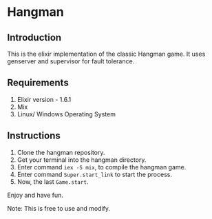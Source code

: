 # Hangman

## Introduction
This is the elixir implementation of the classic Hangman game. It uses genserver and supervisor for fault tolerance.
## Requirements
1. Elixir version - 1.6.1
2. Mix
3. Linux/ Windows Operating System

## Instructions
1. Clone the hangman repository.
2. Get your terminal into the hangman directory.
3. Enter command `iex -S mix`, to compile the hangman game.
4. Enter command `Super.start_link` to start the process.
5. Now, the last `Game.start`.

Enjoy and have fun.

Note: This is free to use and modify.
